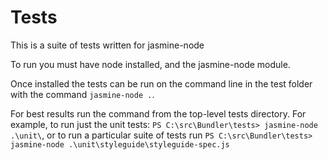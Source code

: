 Tests
===
This is a suite of tests written for jasmine-node

To run you must have node installed, and the jasmine-node module.

Once installed the tests can be run on the command line in the test folder with the command ```jasmine-node .```.

For best results run the command from the top-level tests directory.  For example, to run just the unit tests:   `PS C:\src\Bundler\tests> jasmine-node .\unit\`, or to run a particular suite of tests run `PS C:\src\Bundler\tests> jasmine-node .\unit\styleguide\styleguide-spec.js`

